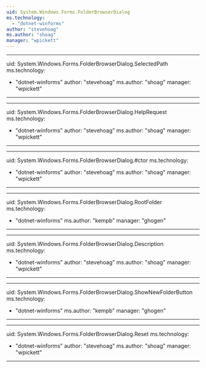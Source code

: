 ```yaml
---
uid: System.Windows.Forms.FolderBrowserDialog
ms.technology: 
  - "dotnet-winforms"
author: "stevehoag"
ms.author: "shoag"
manager: "wpickett"
---
```


---
uid: System.Windows.Forms.FolderBrowserDialog.SelectedPath
ms.technology: 
  - "dotnet-winforms"
author: "stevehoag"
ms.author: "shoag"
manager: "wpickett"
---

---
uid: System.Windows.Forms.FolderBrowserDialog.HelpRequest
ms.technology: 
  - "dotnet-winforms"
author: "stevehoag"
ms.author: "shoag"
manager: "wpickett"
---

---
uid: System.Windows.Forms.FolderBrowserDialog.#ctor
ms.technology: 
  - "dotnet-winforms"
author: "stevehoag"
ms.author: "shoag"
manager: "wpickett"
---

---
uid: System.Windows.Forms.FolderBrowserDialog.RootFolder
ms.technology: 
  - "dotnet-winforms"
ms.author: "kempb"
manager: "ghogen"
---

---
uid: System.Windows.Forms.FolderBrowserDialog.Description
ms.technology: 
  - "dotnet-winforms"
author: "stevehoag"
ms.author: "shoag"
manager: "wpickett"
---

---
uid: System.Windows.Forms.FolderBrowserDialog.ShowNewFolderButton
ms.technology: 
  - "dotnet-winforms"
ms.author: "kempb"
manager: "ghogen"
---

---
uid: System.Windows.Forms.FolderBrowserDialog.Reset
ms.technology: 
  - "dotnet-winforms"
author: "stevehoag"
ms.author: "shoag"
manager: "wpickett"
---
